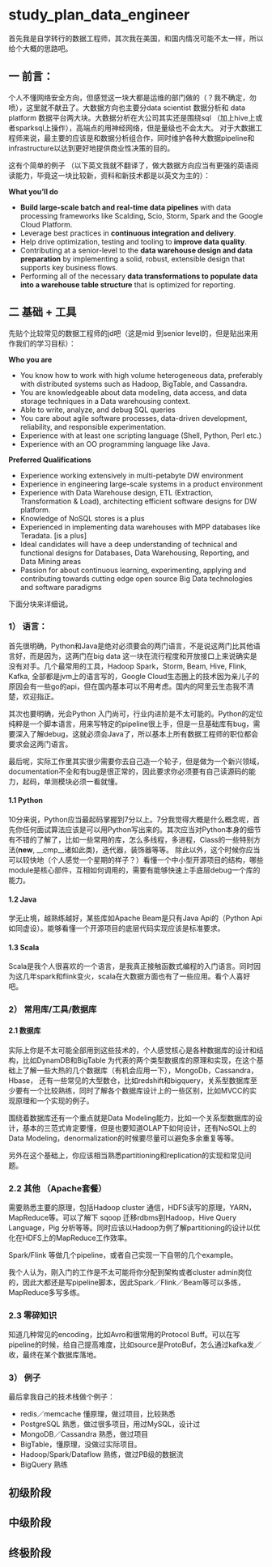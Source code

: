 # study_plan_data_engineer

首先我是自学转行的数据工程师，其次我在美国，和国内情况可能不太一样，所以给个大概的思路吧。



## 一 前言：

  个人不懂网络安全方向，但感觉这一块大都是运维的部门做的（？我不确定，勿喷），这里就不献丑了。大数据方向也主要分data scientist 数据分析和 data platform 数据平台两大块。大数据分析在大公司其实还是围绕sql （加上hive上或者sparksql上操作），高端点的用神经网络，但是量级也不会太大。
对于大数据工程师来说，最主要的应该是和数据分析组合作，同时维护各种大数据pipeline和infrastructure以达到更好地提供商业性决策的目的。

这有个简单的例子 （以下英文我就不翻译了，做大数据方向应当有更强的英语阅读能力，毕竟这一块比较新，资料和新技术都是以英文为主的）：

**What you’ll do**

- **Build large-scale batch and real-time data pipelines** with data processing frameworks like Scalding, Scio, Storm, Spark and the Google Cloud Platform. 
- Leverage best practices in **continuous integration and delivery**.
- Help drive optimization, testing and tooling to **improve data quality**.
- Contributing at a senior-level to the **data warehouse design and data preparation** by implementing a solid, robust, extensible design that supports key business flows.
- Performing all of the necessary **data transformations to populate data into a warehouse table structure** that is optimized for reporting.



## 二 基础 + 工具

先贴个比较常见的数据工程师的jd吧（这是mid 到senior level的，但是贴出来用作我们的学习目标）：

**Who you are**

- You know how to work with high volume heterogeneous data, preferably with distributed systems such as Hadoop, BigTable, and Cassandra. 
- You are knowledgeable about data modeling, data access, and data storage techniques in a Data warehousing context.
- Able to write, analyze, and debug SQL queries
- You care about agile software processes, data-driven development, reliability, and responsible experimentation.
- Experience with at least one scripting language (Shell, Python, Perl etc.)
- Experience with an OO programming language like Java.

**Preferred Qualifications**
- Experience working extensively in multi-petabyte DW environment
- Experience in engineering large-scale systems in a product environment
- Experience with Data Warehouse design, ETL (Extraction, Transformation & Load), architecting efficient software designs for DW platform.
- Knowledge of NoSQL stores is a plus
- Experienced in implementing data warehouses with MPP databases like Teradata. [is a plus]
- Ideal candidates will have a deep understanding of technical and functional designs for Databases, Data Warehousing, Reporting, and Data Mining areas
- Passion for about continuous learning, experimenting, applying and contributing towards cutting edge open source Big Data technologies and software paradigms

下面分块来详细说。


### 1） 语言： 

  首先很明确，Python和Java是绝对必须要会的两门语言，不是说这两门比其他语言好，而是因为，这两门在big data 这一块在流行程度和开放接口上来说确实是没有对手。几个最常用的工具，Hadoop Spark，Storm, Beam, Hive, Flink, Kafka, 全部都是jvm上的语言写的，Google Cloud生态圈上的技术因为亲儿子的原因会有一些go的api，但在国内基本可以不用考虑。国内的阿里云生态我不清楚，欢迎指正。

  其次也要明确，光会Python 入门尚可，行业内进阶是不太可能的。Python的定位纯粹是一个脚本语言，用来写特定的pipeline很上手，但是一旦基础库有bug，需要深入了解debug，这就必须会Java了，所以基本上所有数据工程师的职位都会要求会这两门语言。
  
  最后呢，实际工作里其实很少需要你去自己造一个轮子，但是做为一个新兴领域，documentation不全和有bug是很正常的，因此要求你必须要有自己读源码的能力，起码，单测模块必须一看就懂。
  

#### 1.1 Python 

  10分来说，Python应当最起码掌握到7分以上。7分我觉得大概是什么概念呢，首先你任何面试算法应该是可以用Python写出来的。其次应当对Python本身的细节有不错的了解了，比如一些常用的库，怎么多线程，多进程，Class的一些特别方法(__new__, __cmp__诸如此类)，迭代器，装饰器等等。
  除此以外，这个时候你应当可以较快地（个人感觉一个星期的样子？）看懂一个中小型开源项目的结构，哪些module是核心部件，互相如何调用的，需要有能够快速上手底层debug一个库的能力。
  

#### 1.2 Java

  学无止境，越熟练越好，某些库如Apache Beam是只有Java Api的（Python Api如同虚设）。能够看懂一个开源项目的底层代码实现应该是标准要求。
  

#### 1.3 Scala

  Scala是我个人很喜欢的一个语言，是我真正接触函数式编程的入门语言。同时因为这几年spark和flink变火，scala在大数据方面也有了一些应用。看个人喜好吧。



### 2） 常用库/工具/数据库 


#### 2.1 数据库

实际上你是不太可能全部用到这些技术的，个人感觉核心是各种数据库的设计和结构，比如DynamDB和BigTable 为代表的两个类型数据库的原理和实现，在这个基础上了解一些大热的几个数据库（有机会应用一下），MongoDb，Cassandra， Hbase， 还有一些常见的大型数仓，比如redshift和bigquery，关系型数据库至少要有一个比较熟练，同时了解各个数据库设计上的一些区别，比如MVCC的实现原理和一个实现的例子。

围绕着数据库还有一个重点就是Data Modeling能力，比如一个关系型数据库的设计，基本的三范式肯定要懂，但是也要知道OLAP下如何设计，还有NoSQL上的Data Modeling，denormalization的时候要尽量可以避免多余重复等等。

另外在这个基础上，你应该相当熟悉partitioning和replication的实现和常见问题。


### 2.2 其他 （Apache套餐）

需要熟悉主要的原理，包括Hadoop cluster 通信，HDFS读写的原理，YARN，MapReduce等。可以了解下 sqoop 迁移rdbms到Hadoop，Hive Query Language，Pig 分析等等。同时应该以Hadoop为例了解partitioning的设计以优化在HDFS上的MapReduce工作效率。

Spark/Flink 等做几个pipeline，或者自己实现一下自带的几个example。

我个人认为，刚入门的工作是不太可能将你分配到架构或者cluster admin岗位的，因此大都还是写pipeline脚本，因此Spark／Flink／Beam等可以多练， MapReduce多写多练。

### 2.3 零碎知识

知道几种常见的encoding，比如Avro和很常用的Protocol Buff。可以在写pipeline的时候，给自己提高难度，比如source是ProtoBuf，怎么通过kafka发／收，最终在某个数据库落地。

### 3） 例子

最后拿我自己的技术栈做个例子：

 - redis／memcache 懂原理，做过项目，比较熟悉
 - PostgreSQL 熟悉，做过很多项目，用过MySQL，设计过
 - MongoDB／Cassandra 熟悉，做过项目
 - BigTable，懂原理，没做过实际项目。
 - Hadoop/Spark/Dataflow 熟练，做过PB级的数据流
 - BigQuery 熟练

## 初级阶段

## 中级阶段

## 终极阶段
